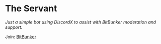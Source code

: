 # The Servant
*Just a simple bot using DiscordX to assist with BitBunker moderation and support.*

Join: [BitBunker](https://discord.gg/MVpxAxpZJ6)
